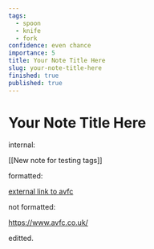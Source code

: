 ```yaml
---
tags:
  - spoon
  - knife
  - fork
confidence: even chance
importance: 5
title: Your Note Title Here
slug: your-note-title-here
finished: true
published: true
---
```


# Your Note Title Here

internal:

[[New note for testing tags]]

formatted:  

[external link to avfc](https://www.avfc.co.uk/)

not formatted:

https://www.avfc.co.uk/ 

editted.